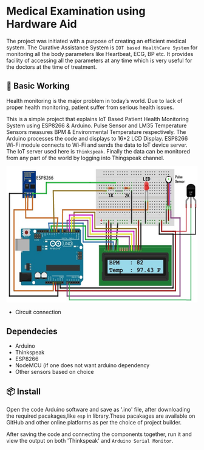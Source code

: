 # Medical Examination using Hardware Aid

The project was initiated with a purpose of creating an efficient medical system. The Curative Assistance System is `IOT based HealthCare System` for monitoring all the body parameters like Heartbeat, ECG, BP etc. It provides  facility of accessing all the parameters at any time which is very useful for the doctors at the time of treatment. 

## 🔨 Basic Working

Health monitoring is the major problem in today’s world. Due to lack of proper health monitoring, patient suffer from serious health issues.   

This is a simple project that explains IoT Based Patient Health Monitoring System using ESP8266 & Arduino. Pulse Sensor and LM35 Temperature Sensors measures BPM & Environmental Temperature respectively. The Arduino processes the code and displays to 16*2 LCD Display. ESP8266 Wi-Fi module connects to Wi-Fi and sends the data to IoT device server. The IoT server used here is `Thinkspeak`. Finally the data can be monitored from any part of the world by logging into Thingspeak channel.

![Connection Diagram](connection.png)

- Circuit connection

## Dependecies 

- Arduino
- Thinkspeak
- ESP8266
- NodeMCU (if one does not want arduino dependency
- Other sensors based on choice

## 📦 Install

Open the code Arduino software and save as '.ino' file, after downloading the required pacakages,like `esp` in library.These pacakages are available on GitHub and other online platforms as per the choice of project builder. 

After saving the code and connecting the components together, run it and view the output on both 'Thinkspeak' and `Arduino Serial Monitor`. 
